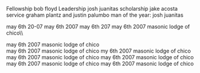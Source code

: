 Fellowship bob floyd
Leadership josh juanitas
scholarship jake acosta
service graham plantz and justin palumbo
man of the year: josh juanitas


may 6th 20-07 may 6th 2007 may 6th 207 may 6th 2007 masonic lodge of chico\\\


may 6th 2007 masonic lodge of chico\
may 6th 2007 masonic lodge of chico
my 6th 2007 masonic lodge of chico
may 6th 2007 masonic lodge of chico
may 6th 2007 masonic lodge of chico
may 6th 2007 masonic lodge of chico
may 6th 2007 masonic lodge of chico